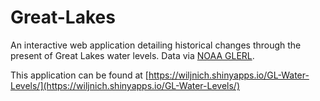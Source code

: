 # Great-Lakes
An interactive web application detailing historical changes through the present of Great Lakes water levels. Data via [NOAA GLERL](https://www.glerl.noaa.gov/data/).

This application can be found at [https://wiljnich.shinyapps.io/GL-Water-Levels/](https://wiljnich.shinyapps.io/GL-Water-Levels/)
